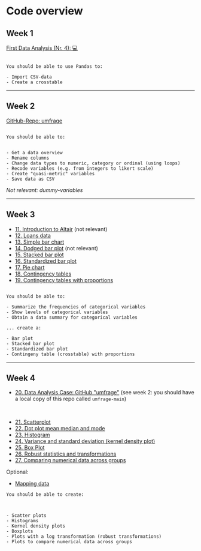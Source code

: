 # Code overview

## Week 1

[First Data Analysis (Nr. 4): 💻](../ae/ae1/01-1b-netflix-g.ipynb)


```{note}

You should be able to use Pandas to:

- Import CSV-data
- Create a crosstable

```

---

## Week 2

[GitHub-Repo: umfrage](https://github.com/kirenz/umfrage)



```{note}

You should be able to:


- Get a data overview
- Rename columns
- Change data types to numeric, category or ordinal (using loops)
- Recode variables (e.g. from integers to likert scale)
- Create "quasi-metric" variables
- Save data as CSV

```

*Not relevant: dummy-variables*

---

## Week 3

- [11. Introduction to Altair](../code/11-altair_introduction_p.ipynb) (not relevant)
- [12. Loans data](../code/12-data-overview.ipynb)
- [13. Simple bar chart](../code/13-bar-chart-altair.ipynb)
- [14. Dodged bar plot](../code/14-dodged-bar-chart-altair.ipynb) (not relevant)
- [15. Stacked bar plot](../code/15-stacked-bar-chart-altair.ipynb)
- [16. Standardized bar plot](../code/16-standardized-bar-chart-altair.ipynb)
- [17. Pie chart](../code/17-pie-charts-altair.ipynb)
- [18. Contingency tables](../code/18-contingency-table-bar-plot.ipynb)
- [19. Contingency tables with proportions](../code/19-row-column-proportions.ipynb)



```{note}

You should be able to:

- Summarize the frequencies of categorical variables 
- Show levels of categorical variables
- Obtain a data summary for categorical variables

... create a:

- Bar plot
- Stacked bar plot
- Standardized bar plot 
- Contingeny table (crosstable) with proportions

```

---

## Week 4

- [20. Data Analysis Case: GitHub "umfrage"](https://github.com/kirenz/umfrage) (see week 2: you should have a local copy of this repo called `umfrage-main`) 

<br>

- [21. Scatterplot](../code/21-scatterplot-paired-data-altair.ipynb)
- [22. Dot plot mean median and mode](../code/22-dot-plots-mean-altair.ipynb)
- [23. Histogram ](../code/23-histograms-altair.ipynb)
- [24. Variance and standard deviation (kernel density plot)](../code/24-histograms-kernel-density-altair.ipynb)
- [25. Box Plot](../code/25-box-plot-altair.ipynb)
- [26. Robust statistics and transformations](../code/26-transforming-data-altair.ipynb)
- [27. Comparing numerical data across groups](../code/27-comparisons-across-groups-altair.ipynb)

Optional:

- [Mapping data](../code/mapping-data-altair.ipynb)




```{note}
You should be able to create:



- Scatter plots
- Histograms
- Kernel density plots
- Boxplots
- Plots with a log transformation (robust transformations)
- Plots to compare numerical data across groups

```